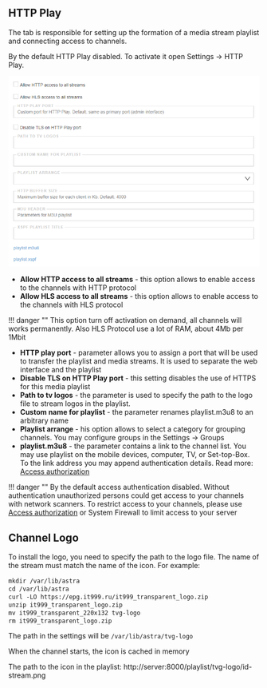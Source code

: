 ## HTTP Play

The tab is responsible for setting up the formation of a media stream playlist and connecting access to channels.

By the default HTTP Play disabled. To activate it open Settings -> HTTP Play.

![http-play](http-play.png)

- **Allow HTTP access to all streams** - this option allows to enable access to the channels with HTTP protocol
- **Allow HLS access to all streams** - this option allows to enable access to the channels with HLS protocol
  
!!! danger ""
    This option turn off activation on demand, all channels will works permanently. Also HLS Protocol use a lot of RAM, about 4Mb per 1Mbit 

- **HTTP play port** - parameter allows you to assign a port that will be used to transfer the playlist and media streams. It is used to separate the web interface and the playlist
- **Disable TLS on HTTP Play port** - this setting disables the use of HTTPS for this media playlist
- **Path to tv logos** - the parameter is used to specify the path to the logo file to stream logos in the playlist. 
- **Custom name for playlist** - the parameter renames playlist.m3u8 to an arbitrary name
- **Playlist arrange** - his option allows to select a category for grouping channels. You may configure groups in the Settings -> Groups
- **playlist.m3u8** - the parameter contains a link to the channel list. You may use playlist on the mobile devices, computer, TV, or Set-top-Box. To the link address you may append authentication details. Read more: [Access authorization](en/latest/astra/interface/index.md)

!!! danger ""
    By the default access authentication disabled. Without authentication unauthorized persons could get access to your channels with network scanners. To restrict access to your channels, please use [Access authorization](en/latest/astra/web-interface/settings/http-auth/) or System Firewall to limit access to your server

## Channel Logo

To install the logo, you need to specify the path to the logo file. The name of the stream must match the name of the icon. For example:

```
mkdir /var/lib/astra
cd /var/lib/astra
curl -LO https://epg.it999.ru/it999_transparent_logo.zip
unzip it999_transparent_logo.zip
mv it999_transparent_220x132 tvg-logo
rm it999_transparent_logo.zip
```

The path in the settings will be `/var/lib/astra/tvg-logo`

When the channel starts, the icon is cached in memory

The path to the icon in the playlist: http://server:8000/playlist/tvg-logo/id-stream.png